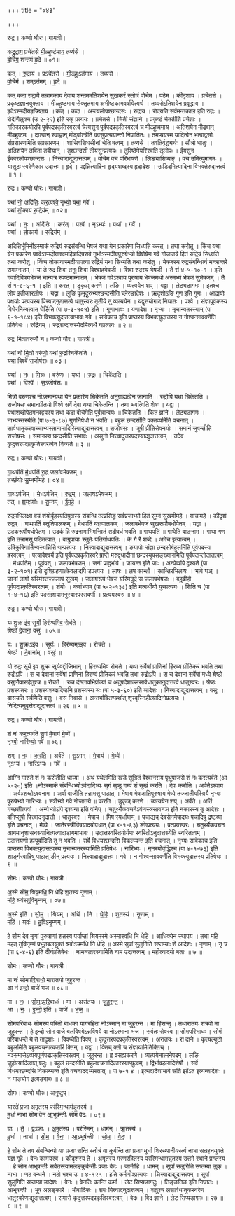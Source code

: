 +++
title = "०४३"

+++


रुद्रः। कण्वो घौरः। गायत्री।

कद्रु॒द्राय॒ प्रचे॑तसे मी॒ळ्हुष्ट॑माय॒ तव्य॑से ।  
वो॒चेम॒ शन्त॑मं हृ॒दे ॥ ०१॥

कत् । रु॒द्राय॑ । प्रऽचे॑तसे । मी॒ळ्हुःऽत॑माय । तव्य॑से ।  
वो॒चेम॑ । शम्ऽत॑मम् । हृ॒दे ॥

कत् कदा रुद्रायै तन्नामकाय देवाय शन्तममतिशयेन सुखकरं स्तोत्रं वोचेम । पठेम । कीदृशाय । प्रचेतसे । प्रकृष्टज्ञानयुक्ताय । मीळ्हुष्टमाय सेक्तृतमाय अभीष्टकामवर्षायेत्यर्थ । तव्यसेऽतिशयेन प्रवृद्धाय । हृदेऽस्मदीयहृन्निष्ठाय ॥ कत् । कदा । अन्त्यलोपश्छान्दसः । रुद्राय । रोदयति सर्वमन्तकाल इति रुद्रः । रोदेर्णिलुक्च (उ २-२२) इति रक् प्रत्ययः । प्रचेतसे । चिती संज्ञाने । प्रकृष्टं चेततीति प्रचेताः । गतिकारकयोरपि पूर्वपदप्रकृतिस्वरत्वं चेत्यसुन् पूर्वपदप्रकृतिस्वरत्वं च मीळ्हुष्वमाय । अतिशयेन मीढ्वान् मीळ्हुष्टमः । दाश्वान् स्वाह्वान् मीढ्वांश्चेति क्वसुप्रत्ययान्तो निपातितः । तमप्ययस्म यादित्वेन भत्वाद्वसोः संप्रसारणमिति संप्रसारणम् । शासिवसिघसीनां चेति षत्वम् । तव्यसे । तवतिर्वृद्ध्यर्थः । सौत्रो धातुः । अतिशयेन तविता तवीयान् । तुश्छन्दसी तीयसुन्प्रत्ययः । तुरिष्ठेमेयस्स्विति तृलोपः । ईयसुन ईकारलोपश्छान्दसः । नित्त्वादाद्युदात्तत्वम् । वोचेम वच परिभाषणे । लिङ्याशिष्यङ् । वच उमित्युमागमः । यासुटः स्वरेणैकार उदात्तः । हृदे । पद्दन्नित्यादिना हृदयशब्दस्य हृदादेशः । ऊडिदमित्यादिना विभक्तेरुदात्तत्वं ॥ १ ॥

रुद्रः। कण्वो घौरः। गायत्री।

यथा॑ नो॒ अदि॑तिः॒ कर॒त्पश्वे॒ नृभ्यो॒ यथा॒ गवे॑ ।  
यथा॑ तो॒काय॑ रु॒द्रिय॑म् ॥ ०२॥

यथा॑ । नः॒ । अदि॑तिः । कर॑त् । पश्वे॑ । नृऽभ्यः॑ । यथा॑ । गवे॑ ।  
यथा॑ । तो॒काय॑ । रु॒द्रिय॑म् ॥

अदितिर्भूमिर्नोऽस्माकं रुद्रियं रुद्रसंबन्धि भेषजं यथा येन प्रकारेण सिध्यति करत् । तथा करोतु । किंच यथा येन प्रकारेण पश्वेऽस्मदीयाश्वमहिषादिपसवे नृभोऽस्मदीयपुरुषेभ्यो विशेषेण गवे गोजातये हितं रुद्रियं सिध्यति तथा करोतु । किंच तोकायास्मदीयापत्या रुद्रियं यथा सिध्यति तथा करोतु । भेषजस्य रुद्रसंबन्धित्वं मन्त्रान्तरे समाम्नातम् । या ते रुद्र शिवा तनूः शिवा विश्वाहभेषजी । शिवा रुद्रस्य भेषजी । तै सं ४-५-१०-१ । इति गवादिविषयभेषजं चान्यत्र स्पष्टमाम्नातम् । भेषजं गवेऽश्वाय पुरुषाय भेषजमथो अस्मभ्यं भेषजं सुभेषजम् । तै सं १-८-६-१ । इति ॥ करत् । डुकृञ् करणे । लङि । व्यत्ययेन शप् । यद्वा । लेट्यडागमः । इतश्च लोप इतीकारलोपः । यद्वा । लुङि कृमृदुृरुभ्यश्छन्दसीति च्लेरङादेशः । ऋदृशोऽङि गुण इति गुणः । आद्ययोः पक्षयोः प्रत्ययस्य पित्त्वादनुदात्तत्वे धातुस्वरः तृतीये तु व्यत्ययेन । यद्वृत्तयोगाद निघातः । पश्वे । संज्ञापूर्वकस्य विधेरनित्यत्वात् घेर्ङिति (पा ७-३-१०१) इति । गुणाभावः । यणादेश । नृभ्यः । नृचान्यतरस्याम् (पा ६-१-१८४) इति विभक्त्युदातत्वाभावः गवे । सावेकाच इति प्राप्तस्य विभक्त्युदात्तस्य न गोश्वन्साववर्णेति प्रतिषेधः । रुद्रियम् । रुद्रशब्दात्तस्येदमित्यर्थे घप्रत्ययः ॥ २ ॥

रुद्रः मित्रावरुणौ च। कण्वो घौरः। गायत्री।

यथा॑ नो मि॒त्रो वरु॑णो॒ यथा॑ रु॒द्रश्चिके॑तति ।  
यथा॒ विश्वे॑ स॒जोष॑सः ॥ ०३॥

यथा॑ । नः॒ । मि॒त्रः । वरु॑णः । यथा॑ । रु॒द्रः । चिके॑तति ।  
यथा॑ । विश्वे॑ । स॒ऽजोष॑सः ॥

मित्रो वरुणश्च नोऽस्मान्यथा येन प्रकारेण चिकेतति अनुग्राह्यत्वेन जानाति । रुद्रोपि यथा चिकेतति । सजोषसः समानप्रीतयो विश्वे सर्वे देवा यथा चिकेतन्ति । तथा भवत्विति शेषः । यद्वा । यथाशब्दोपेतमन्त्रद्वयस्य तथा कदा वोचेमेति पूर्वत्रान्वयः ॥ चिकेतति । कित ज्ञाने । लेट्यडागमः । नाभ्यस्तस्येति (पा ७-३-८७) गुणनिषेधो न भवति । बहुलं छन्दसीति वक्तव्यमिति वचनात् । सार्वधातुकत्वाच्चाभ्यस्तानामादिरित्याद्युदात्तत्वम् । सजोषसः । जुषी प्रीतिसेवनयोः । समानं जुषन्तीति सजोषसः । समानस्य छन्दसीति सभावः । असुनो नित्त्वादुत्तरपदस्याद्युदात्तत्वम् । तदेव कृदुत्तरपदप्रकृतिस्वरत्वेन शिष्यते ॥ ३ ॥

रुद्रः। कण्वो घौरः। गायत्री।

गा॒थप॑तिं मे॒धप॑तिं रु॒द्रं जला॑षभेषजम् ।  
तच्छं॒योः सु॒म्नमी॑महे ॥ ०४॥

गा॒थऽप॑तिम् । मे॒धऽप॑तिम् । रु॒द्रम् । जला॑षऽभेषजम् ।  
तत् । श॒म्ऽयोः । सु॒म्नम् । ई॒म॒हे॒ ॥

रुद्रमभिलक्ष्य वयं शंयोर्बृहस्पतिपुत्रस्य संबन्धि तत्प्रसिद्धं सर्वप्रजाभ्यो हितं सुम्नं सुखमीमहे । याचामहे । कीदृशं रुद्रम् । गाथपतिं स्तुतिपालकम् । मेधपतिं यज्ञपालकम् । जलाषभेषजं सुखरूपौषधोपेतम् । यद्वा । उदकरूपौषधोपेतम् । उदकं हि रुद्रनामाभिमन्त्रितं सदौषधं भवति ॥ गाथपतिं ॥ गाथेति वाङ्नाम । गाथा गण इति तन्नामसु पठितत्वात् । वाग्रूपायाः स्तुतेः पतिर्गाथपतिः । कै गै रै शब्दे । अदेच इत्यात्वम् । उषिकुषिगार्तिभ्यस्थन्निति थन्प्रत्ययः । नित्त्वादाद्युदात्तत्वम् । ङ्यापोः संज्ञा छन्दसोर्बहुलमिति पूर्वपदस्य ह्रस्वत्वम् । पत्यावैश्वर्य इति पूर्वपदप्रकृतिस्वरे प्राप्ते मरुद्वृधादीनां छन्दस्युपसङ्ख्यानमिति पूर्वपदान्तोदात्तत्वम् । मेधपतिम् । पूर्ववत् । जलाषभेषजम् । जनी प्रादुर्भावे । जायन्त इति जाः । अन्येष्वपि दृश्यते (पा ३-२-१०१) इति दृशिग्रहणात्केवलादपि डप्रत्ययः । लाषः । लष कान्तौ । कान्तिरभिलाषः । भावे घञ् । जानां लाषो यस्मिंस्तज्जलाषं सुखम् । जलाषरूपं भेषजं यस्मिन्रुद्रे स जलाषभेषजः । बहुव्रीहौ पूर्वपदप्रकृतिस्वरत्वम् । शंयोः । कंशंभ्याम् (पा ५-२-१३८) इति मत्वर्थीयो युस्प्रत्ययः । सिति च (पा १-४-१६) इति पदसंज्ञायामनुस्वारपरसवर्णौ । प्रत्ययस्वरः ॥ ४ ॥

रुद्रः। कण्वो घौरः। गायत्री।

यः शु॒क्र इ॑व॒ सूर्यो॒ हिर॑ण्यमिव॒ रोच॑ते ।  
श्रेष्ठो॑ दे॒वानां॒ वसुः॑ ॥ ०५॥

यः । शु॒क्रःऽइ॑व । सूर्यः॑ । हिर॑ण्यम्ऽइव । रोच॑ते ।  
श्रेष्ठः॑ । दे॒वाना॑म् । वसुः॑ ॥

यो रुद्रः सूर्य इव शुक्रः सूर्यवद्दीप्तिमान् । हिरण्यमिव रोचते । यथा सर्वेषां प्राणिनां हिरण्य प्रीतिकरं भवति तथा रुद्रोऽपि । स च देवानां सर्वेषां प्राणिनां हिरण्यं प्रीतिकरं भवति तथा रुद्रोऽपि । स च देवानां सर्वेषां मध्ये श्रेष्ठो वसुर्निवासहेतुश्च ॥ रोचते । रुच दीप्तावभिप्रीत्यां च अदुपदेशाल्लसार्वधातुकानुदात्तत्वे धातुस्वरः । श्रेष्ठः प्रशस्यतरः । प्रशस्यशब्दादिष्ठनि प्रशस्यस्य श्रः (पा ५-३-६०) इति श्रादेशः । नित्त्वादाद्युदात्तत्वम् । वसुः । वासयति सर्वमिति वसुः । वस निवासे । अन्तर्भावितण्यर्थात् शृस्वृस्निहीत्यादिनोप्रत्ययः । निदित्यनुवृत्तेराद्युदात्तत्वं ॥ २६ ॥ ५ ॥

रुद्रः। कण्वो घौरः। गायत्री।

शं नः॑ कर॒त्यर्व॑ते सु॒गं मे॒षाय॑ मे॒ष्ये॑ ।  
नृभ्यो॒ नारि॑भ्यो॒ गवे॑ ॥ ०६॥

शम् । नः॒ । क॒र॒ति॒ । अर्व॑ते । सु॒ऽगम् । मे॒षाय॑ । मे॒ष्ये॑ ।  
नृऽभ्यः॑ । नारि॑ऽभ्यः । गवे॑ ॥

आग्नि मारुते शं नः करोतीति धाय्या । अथ यथेतमिति खंडे सूत्रितं वैश्वानराय पृथुपाजसे शं नः करत्यर्वते (आ ५-२०) इति ।नोऽस्माकं संबन्धिभ्योऽर्वदादिभ्यः सुगं सुष्ठु गम्यं शं सुखं करति । देवः करोति । अर्वतेऽश्वाय । अर्वञ्शब्दोऽश्वनाम । अर्वा वाजीति तन्नामसु पाठात् । मेषाय मेषजातिपुरुषाय मेष्ये तज्जातीयस्त्रियै नृभ्यः पुरुषेभ्यो नारिभ्यः । स्त्रीभ्यो गवे गोजातये ॥ करति । डुकृञ् करणे । व्यत्ययेन शप् । अर्वते । अर्ति गच्छतीत्यर्वा । अन्येभ्योऽपि दृश्यन्त इति वनिप् । चतुर्थ्येकवचनेऽर्वणस्त्रसावनञ इति नकारस्य तृ आदेशः । वनिप्सुपौ पित्त्वादनुदात्तौ । धातुस्वरः । मेषाय । मिष स्पर्धायाम् । पचाद्यच् देवसेनमेषादयः पचादिषु द्रष्टव्या इति वचनात् । मेष्ये । जातेरस्त्रीविषयादयोपधात् (पा ४-१-६३) ङीष्प्रत्ययः । प्रत्ययस्वरः । चतुर्थ्येकवचन आगमानुशासनस्यानित्यत्वादाडागमाभावः । उदात्तस्वरितयोर्यणः स्वरितोऽनुदात्तस्येति स्वरितत्वम् । उदात्तयणो हल्पूर्वादिति तु न भवति । सर्वे विधयश्छन्दसि विकल्प्यन्त इति वचनात् । नृभ्यः सावेकाच इति प्राप्तस्य विभक्त्युदात्तत्वस्य नृचान्यतरस्यामिति प्रतिषेधः । नारिभ्यः । नृनरयोर्वृद्धिश्च (पा ४-१-७३) इति शार्ङ्गरवादिषु पाठात् ङीन् प्रत्ययः । नित्त्वादाद्युदात्तः । गवे । न गोश्वन्साववर्णेति विभक्त्युदात्तस्य प्रतिषेधः ॥ ६ ॥

सोमः। कण्वो घौरः। गायत्री।

अ॒स्मे सो॑म॒ श्रिय॒मधि॒ नि धे॑हि श॒तस्य॑ नृ॒णाम् ।  
महि॒ श्रव॑स्तुविनृ॒म्णम् ॥ ०७॥

अ॒स्मे इति॑ । सो॒म॒ । श्रिय॑म् । अधि॑ । नि । धे॒हि॒ । श॒तस्य॑ । नृ॒णाम् ।  
महि॑ । श्रवः॑ । तु॒वि॒ऽनृ॒म्णम् ॥

हे सोम देव नृणां पुरुषाणां शतस्य पर्याप्तां श्रियमस्मे अस्मास्वधि नि धेहि । आधिक्येन स्थापय । तथा महि महत् तुविनृम्णं प्रभूतबलयुक्तं श्रवोऽन्नमधि नि धेहि ॥ अस्मे सुपां सुलुगिति सप्तम्याः शे आदेशः । नृणाम् । नृ च (पा ६-४-६) इति दीर्घप्रतिषेधः । नामन्यतरस्यामिति नाम उदात्तत्वम् । महीत्यादयो गताः ॥ ७ ॥

सोमः। कण्वो घौरः। गायत्री।

मा नः॑ सोमपरि॒बाधो॒ मारा॑तयो जुहुरन्त ।  
आ न॑ इन्दो॒ वाजे॑ भज ॥ ०८॥

मा । नः॒ । सो॒म॒ऽप॒रि॒बाधः॑ । मा । अरा॑तयः । जु॒हु॒र॒न्त॒ ।  
आ । नः॒ । इ॒न्दो॒ इति॑ । वाजे॑ । भ॒ज॒ ॥

सोमपरिबाधः सोमस्य परितो बाधका यागरहिता नोऽस्मान् मा जुहुरन्त । मा हिंसन्तु । तथारातयः शत्रवो मा जुहुरन्त । हे इन्दो सोम वाजे बलविषयेऽन्नविषये वा नोऽस्माना भज । सर्वतः सेवस्व ॥ सोमपरिभाधः । सोमं परिबाधन्ते ये ते तादृशाः । क्विप्चेति क्विप् । कृदुत्तरपदप्रकृतिस्वरत्वम् । अरातयः । रा दाने । कृत्यल्युटो बहुलमिति बहुलवचनात्कर्तरि क्तिन् । यद्वा । क्तिच् क्तौ च संज्ञायामितिक्तिच् । नञ्समासेऽव्ययपूर्णपदप्रकृतिस्वरत्वम् । जुहुरन्त । हृ व्रसह्यकरणे । व्यत्ययेनात्मनेपदम् । लङि जुहोत्यादित्वात् श्लुः । बहुलं छन्दसीति बहुलवचनादिकारस्याप्युत्वम् । द्विर्भावहलादिशेषौ । सर्वे विधयश्छन्दसि विकल्प्यन्त इति वचनाददभ्यस्तात् । पा ७-१ ४ । इत्यदादेशाभावे सति झोंऽत इत्यन्तादेशः । न माङ्योग इत्यडभावः ॥ ८ ॥

सोमः। कण्वो घौरः। अनुष्टुप्।

यास्ते॑ प्र॒जा अ॒मृत॑स्य॒ पर॑स्मि॒न्धाम॑न्नृ॒तस्य॑ ।  
मू॒र्धा नाभा॑ सोम वेन आ॒भूष॑न्तीः सोम वेदः ॥ ०९॥

याः । ते॒ । प्र॒ऽजाः । अ॒मृत॑स्य । पर॑स्मिन् । धाम॑न् । ऋ॒तस्य॑ ।  
मू॒र्धा । नाभा॑ । सो॒म॒ । वे॒नः॒ । आ॒ऽभूष॑न्तीः । सो॒म॒ । वे॒दः॒ ॥

हे सोम ते तव संबन्धिन्यो याः प्रजाः सन्ति स्तोत्रं वा कुर्वन्ति ताः प्रजाः मूर्धा शिरस्थानीयस्त्वं नाभा सन्नहनयुक्ते यज्ञ गृहे । वेनः कामयस्व । कीदृशस्य ते । अमृतस्य मरणरहितस्य परस्मिन्धामन्नृतस्य उत्तमे स्थाने प्राप्तस्य । हे सोम आभूषन्तीः सर्वतस्त्वामलङ्कुर्वन्तीः प्रजाः वेदः । जानीहि ॥ धामन् । सुपां सलुगिति सप्तम्या लुक् । नाभा । णह बन्धने । नहो भश्च उ । ४-१२५ । इति कर्मणीञ्प्रत्ययः । ञित्त्वादाद्युदात्तत्वम् । सुपां सुलुगिति सप्तम्या डादेशः । वेनः । वेनतिः कान्ति कर्मा । लेट सिप्यडागदुः । तिङ्ङतिङ इति निघातः । आभूषन्तीः । भूष अलङ्कारे । भौवादिकः । शपः पित्त्वादनुदात्तत्वम् । शतुश्च लसार्वधातुकस्वरेण धातुस्वरेणाद्युदात्तत्वम् । समासे कृदुत्तरपदप्रकृतिस्वरत्वम् । वेदः । विद ज्ञाने । लेट सिप्यडागमः ॥ २७ ॥ ८ ॥ ९ ॥